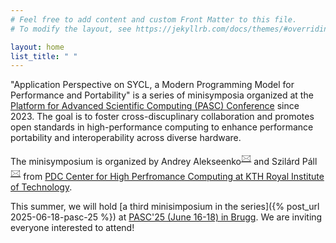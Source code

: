 ```yaml
---
# Feel free to add content and custom Front Matter to this file.
# To modify the layout, see https://jekyllrb.com/docs/themes/#overriding-theme-defaults

layout: home
list_title: " "
---
```


"Application Perspective on SYCL, a Modern Programming Model for Performance and Portability" is a series
of minisymposia organized at the [Platform for Advanced Scientific Computing (PASC) Conference](https://www.pasc-conference.org/)
since 2023.
The goal is to foster cross-discuplinary collaboration and promotes open standards in high-performance computing
to enhance performance portability and interoperability across diverse hardware.

The minisymposium is organized by
Andrey Alekseenko<a href="mailto:andreyal@kth.se" style="vertical-align: super;">🖂</a>
and
Szilárd Páll<a href="mailto:pszilard@kth.se" style="vertical-align: super;">🖂</a>
from
[PDC Center for High Perfromance Computing at KTH Royal Institute of Technology](https://www.pdc.kth.se/).

This summer, we will hold [a third minisimposium in the series]({% post_url 2025-06-18-pasc-25 %}) at [PASC'25 (June 16-18) in Brugg](https://pasc25.pasc-conference.org/).
We are inviting everyone interested to attend!
